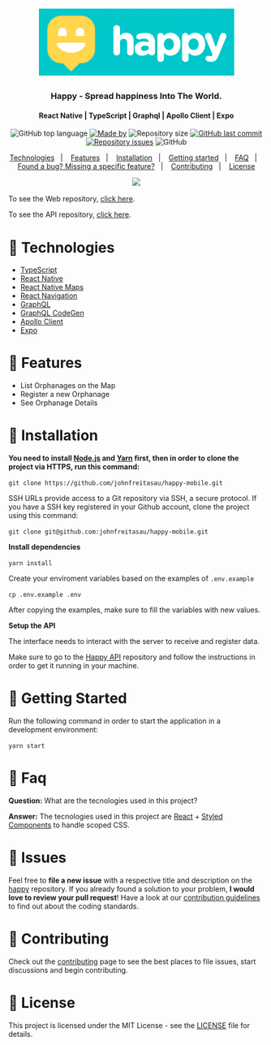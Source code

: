 <h1 align="center">
  <img src=".github/images/logo.png" alt="Happy">
</h1>

<h3 align="center">
  Happy - Spread happiness Into The World.
</h3>

<h4 align="center">React Native | TypeScript | Graphql | Apollo Client | Expo</h4>
<!-- E02041 -->
<p align="center">
  <img alt="GitHub top language" src="https://img.shields.io/github/languages/top/johnfreitasau/happy-mobile?color=%2329B6D2">
  <a href="https://www.linkedin.com/in/johnfreitasau/"><img alt="Made by" src="https://img.shields.io/badge/made%20by-John%20Freitas-%2329B6D2"></a>
  <img alt="Repository size" src="https://img.shields.io/github/repo-size/johnfreitasau/happy-mobile?color=%2329B6D2">
  <a href="https://github.com/johnfreitasau/happy-mobile/commits/master"><img alt="GitHub last commit" src="https://img.shields.io/github/last-commit/johnfreitasau/happy-mobile?color=%2329B6D2"></a>
  <a href="https://github.com/johnfreitasau/happy-mobile/issues"><img alt="Repository issues" src="https://img.shields.io/github/issues/johnfreitasau/happy-mobile?color=%2329B6D2"></a>
  <img alt="GitHub" src="https://img.shields.io/github/license/johnfreitasau/happy-mobile?color=%2329B6D2">
</p>

<p align="center">
  <a href="#rocket-technologies">Technologies</a>&nbsp;&nbsp;&nbsp;|&nbsp;&nbsp;&nbsp;
  <a href="#rocket-features">Features</a>&nbsp;&nbsp;&nbsp;|&nbsp;&nbsp;&nbsp;
  <a href="#construction_worker-installation">Installation</a>&nbsp;&nbsp;&nbsp;|&nbsp;&nbsp;&nbsp;
  <a href="#runner-getting-started">Getting started</a>&nbsp;&nbsp;&nbsp;|&nbsp;&nbsp;&nbsp;
  <a href="#postbox-faq">FAQ</a>&nbsp;&nbsp;&nbsp;|&nbsp;&nbsp;&nbsp;
  <a href="#bug-issues">Found a bug? Missing a specific feature?</a>&nbsp;&nbsp;&nbsp;|&nbsp;&nbsp;&nbsp;
  <a href="#tada-contributing">Contributing</a>&nbsp;&nbsp;&nbsp;|&nbsp;&nbsp;&nbsp;
  <a href="#closed_book-license">License</a>
</p>

<p align="center">
   <img src="./.github/images/happy_mobile_demo1.gif" width="300"/>
</p>


To see the Web repository, [click here](https://github.com/johnfreitasau/happy-web).

To see the API repository, [click here](https://github.com/johnfreitasau/happy-api).


# :rocket: Technologies

- [TypeScript](https://www.typescriptlang.org/)
- [React Native](https://reactnative.dev/)
- [React Native Maps]()
- [React Navigation](https://reactnavigation.org/)
- [GraphQL](https://graphql.org/)
- [GraphQL CodeGen](https://graphql-code-generator.com/)
- [Apollo Client](https://www.apollographql.com/docs/react/)
- [Expo](https://expo.io/)


# :rocket: Features

* List Orphanages on the Map
* Register a new Orphanage
* See Orphanage Details

# :construction_worker: Installation

**You need to install [Node.js](https://nodejs.org/en/download/) and [Yarn](https://yarnpkg.com/) first, then in order to clone the project via HTTPS, run this command:**

```git clone https://github.com/johnfreitasau/happy-mobile.git```

SSH URLs provide access to a Git repository via SSH, a secure protocol. If you have a SSH key registered in your Github account, clone the project using this command:

```git clone git@github.com:johnfreitasau/happy-mobile.git```


**Install dependencies**

```yarn install```

Create your enviroment variables based on the examples of ```.env.example```

```cp .env.example .env```

After copying the examples, make sure to fill the variables with new values.


**Setup the API**

The interface needs to interact with the server to receive and register data.

Make sure to go to the [Happy API](https://github.com/johnfreitasau/happy-api) repository and follow the instructions in order to get it running in your machine.


# :runner: Getting Started

Run the following command in order to start the application in a development environment:

```yarn start```


# :postbox: Faq

**Question:** What are the tecnologies used in this project?

**Answer:** The tecnologies used in this project are [React](https://pt-br.reactjs.org/) + [Styled Components](https://styled-components.com/) to handle scoped CSS.


# :bug: Issues

Feel free to **file a new issue** with a respective title and description on the [happy](https://github.com/johnfreitasau/happy-mobile/issues) repository. If you already found a solution to your problem, **I would love to review your pull request**! Have a look at our [contribution guidelines](https://github.com/johnfreitasau/happy-mobile/blob/main/CONTRIBUTING.md) to find out about the coding standards.

# :tada: Contributing

Check out the [contributing](https://github.com/johnfreitasau/happy-mobile/blob/main/CONTRIBUTING.md) page to see the best places to file issues, start discussions and begin contributing.


# :closed_book: License

This project is licensed under the MIT License - see the [LICENSE](LICENSE) file for details.
